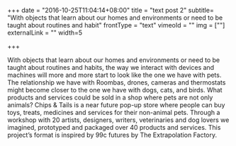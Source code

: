+++
date = "2016-10-25T11:04:14+08:00"
title = "text post 2"
subtitle= "With objects that learn about our homes and environments or need to be taught about routines and habit"
frontType = "text"
vimeoId = ""
img = [""]
externalLink = ""
width=5

+++

With objects that learn about our homes and environments or need to be taught about routines and habits, the way we interact with devices and machines will more and more start to look like the one we have with pets.
The relationship we have with Roombas, drones, cameras and thermostats might become closer to the one we have with dogs, cats, and birds. What products and services could be sold in a shop where pets are not only animals?
Chips & Tails is a near future pop-up store where people can buy toys, treats, medicines and services for their non-animal pets.  Through a workshop with 20 artists, designers, writers, veterinaries and dog lovers we imagined, prototyped and packaged over 40 products and services.
This project’s format is inspired by 99c futures by The Extrapolation Factory.
